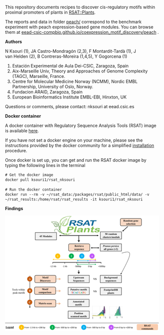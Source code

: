 
This repository documents recipes to discover cis-regulatory motifs within proximal promoters of plants in [RSAT::Plants](http://rsat.eead.csic.es/plants). 

The reports and data in folder [peach/](./peach/) correspond to the benchmark experiment with peach expression-based gene modules.
You can browse them at [eead-csic-compbio.github.io/coexpression_motif_discovery/peach](https://eead-csic-compbio.github.io/coexpression_motif_discovery/peach) .

**Authors**

N Ksouri (1), JA Castro-Mondragón (2,3), F Montardit-Tardà (1), J van Helden (2), B Contreras-Moreira (1,4,5), Y Gogorcena (1)

1. Estación Experimental de Aula Dei-CSIC, Zaragoza, Spain
2. Aix-Marseille Univ, Theory and Approaches of Genome Complexity (TAGC), Marseille, France.
3. Centre for Molecular Medicine Norway (NCMM), Nordic EMBL Partnership, University of Oslo, Norway.
4. Fundacion ARAID, Zaragoza, Spain
5. European Bioinformatics Institute EMBL-EBI, Hinxton, UK

Questions or comments, please contact: nksouri at eead.csic.es


**Docker container**  

A docker container with Regulatory Sequence Analysis Tools (RSAT) image is available [here](https://hub.docker.com/r/ksouri1/rsat_nksouri).

If you have not set a docker engine on your machine, please see the instructions provided by the docker community for a simplified [installation](https://docs.docker.com/install/) procedure.

Once docker is set up, you can get and run the RSAT docker image by typing the following lines in the terminal
```
# Get the docker image
docker pull ksouri1/rsat_nksouri

# Run the docker container
docker run --rm -v ~/rsat_data:/packages/rsat/public_html/data/ -v ~/rsat_results:/home/rsat/rsat_results -it ksouri1/rsat_nksouri

```  


**Findings**


![**Legend.** Summary](./peach/flowchart.jpg)


